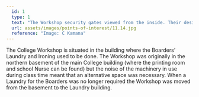 ```yaml
---
  id: 1
  type: 1
  text: "The Workshop security gates viewed from the inside. Their design references the Sacred Heart of Jesus from where the College takes its name and to the love with which everything in the workshop is made or repaired. The Maintenance and Ground Staff, not all of whom are based in this building, are responsible for the cleaning, repair and upkeep of the College buildings and facilities. Their skills range from carpentry to welding, from tiling to landscaping, and from catering provision to security monitoring and as individuals are integral to the College community. "
  url: assets/images/points-of-interest/11.14.jpg
  reference: "Image: C Kamana"
---
```

The College Workshop is situated in the building where the Boarders’ Laundry and Ironing used to be done. The Workshop was originally in the northern basement of the main College building (where the printing room and school Nurse can be found) but the noise of the machinery in use during class time meant that an alternative space was necessary. When a Laundry for the Boarders was no longer required the Workshop was moved from the basement to the Laundry building.  
